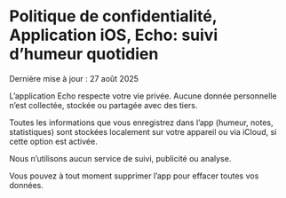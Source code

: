 # Politique de confidentialité, Application iOS, Echo: suivi d’humeur quotidien

Dernière mise à jour : 27 août 2025

L’application Echo respecte votre vie privée.
Aucune donnée personnelle n’est collectée, stockée ou partagée avec des tiers.

Toutes les informations que vous enregistrez dans l’app (humeur, notes, statistiques) sont stockées localement sur votre appareil ou via iCloud, si cette option est activée.

Nous n’utilisons aucun service de suivi, publicité ou analyse.

Vous pouvez à tout moment supprimer l’app pour effacer toutes vos données.
